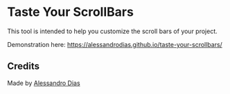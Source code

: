 # Taste Your ScrollBars

This tool is intended to help you customize the scroll bars of your project.

Demonstration here: 
https://alessandrodias.github.io/taste-your-scrollbars/

## Credits

Made by [Alessandro Dias](https://github.com/alessandrodias/)
